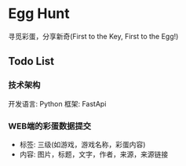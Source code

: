 # Egg Hunt
寻觅彩蛋，分享新奇(First to  the  Key, First to  the Egg!)

## Todo List

### 技术架构

开发语言: Python
框架: FastApi

### WEB端的彩蛋数据提交

- 标签: 三级(如游戏，游戏名称，彩蛋内容)
- 内容: 图片，标题，文字，作者，来源，来源链接
